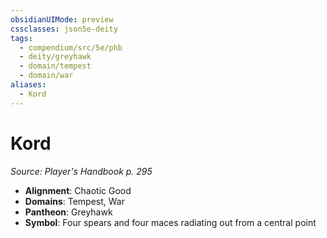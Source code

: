 ```yaml
---
obsidianUIMode: preview
cssclasses: json5e-deity
tags:
  - compendium/src/5e/phb
  - deity/greyhawk
  - domain/tempest
  - domain/war
aliases:
  - Kord
---
```

# Kord
*Source: Player's Handbook p. 295* 

- **Alignment**: Chaotic Good
- **Domains**: Tempest, War
- **Pantheon**: Greyhawk
- **Symbol**: Four spears and four maces radiating out from a central point
